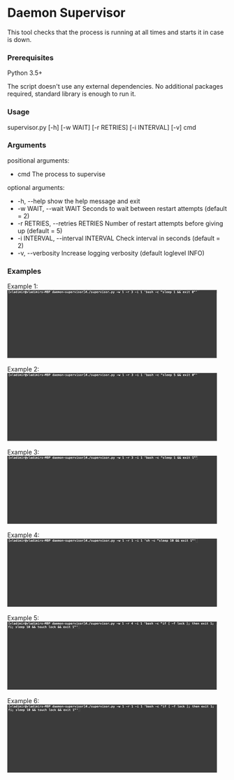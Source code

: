 # Daemon Supervisor
This tool checks that the process is running at all times and starts it in case is down.

### Prerequisites
Python 3.5+

The script doesn't use any external dependencies.
No additional packages required, standard library is enough to run it.

### Usage
supervisor.py [-h] [-w WAIT] [-r RETRIES] [-i INTERVAL] [-v] cmd

### Arguments

positional arguments:
-  cmd                   The process to supervise

optional arguments:
-  -h, --help                          show the help message and exit
-  -w WAIT, --wait WAIT                Seconds to wait between restart attempts (default = 2)
-  -r RETRIES, --retries RETRIES       Number of restart attempts before giving up (default = 5)
-  -i INTERVAL, --interval INTERVAL    Check interval in seconds (default = 2)
-  -v, --verbosity                     Increase logging verbosity (default loglevel INFO)

### Examples

Example 1:
![alt-text](https://raw.githubusercontent.com/vl-siedge/process-supervisor/master/examples/example-1.gif)

Example 2:
![alt-text](https://raw.githubusercontent.com/vl-siedge/process-supervisor/master/examples/example-2.gif)

Example 3:
![alt-text](https://raw.githubusercontent.com/vl-siedge/process-supervisor/master/examples/example-3.gif)

Example 4:
![alt-text](https://raw.githubusercontent.com/vl-siedge/process-supervisor/master/examples/example-4.gif)

Example 5:
![alt-text](https://raw.githubusercontent.com/vl-siedge/process-supervisor/master/examples/example-5.gif)

Example 6:
![alt-text](https://raw.githubusercontent.com/vl-siedge/process-supervisor/master/examples/example-6.gif)